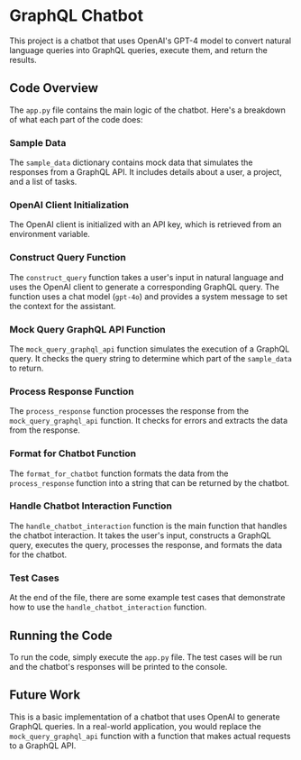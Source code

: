 # GraphQL Chatbot

This project is a chatbot that uses OpenAI's GPT-4 model to convert natural language queries into GraphQL queries, execute them, and return the results.

## Code Overview

The `app.py` file contains the main logic of the chatbot. Here's a breakdown of what each part of the code does:

### Sample Data

The `sample_data` dictionary contains mock data that simulates the responses from a GraphQL API. It includes details about a user, a project, and a list of tasks.

### OpenAI Client Initialization

The OpenAI client is initialized with an API key, which is retrieved from an environment variable.

### Construct Query Function

The `construct_query` function takes a user's input in natural language and uses the OpenAI client to generate a corresponding GraphQL query. The function uses a chat model (`gpt-4o`) and provides a system message to set the context for the assistant.

### Mock Query GraphQL API Function

The `mock_query_graphql_api` function simulates the execution of a GraphQL query. It checks the query string to determine which part of the `sample_data` to return.

### Process Response Function

The `process_response` function processes the response from the `mock_query_graphql_api` function. It checks for errors and extracts the data from the response.

### Format for Chatbot Function

The `format_for_chatbot` function formats the data from the `process_response` function into a string that can be returned by the chatbot.

### Handle Chatbot Interaction Function

The `handle_chatbot_interaction` function is the main function that handles the chatbot interaction. It takes the user's input, constructs a GraphQL query, executes the query, processes the response, and formats the data for the chatbot.

### Test Cases

At the end of the file, there are some example test cases that demonstrate how to use the `handle_chatbot_interaction` function.

## Running the Code

To run the code, simply execute the `app.py` file. The test cases will be run and the chatbot's responses will be printed to the console.

## Future Work

This is a basic implementation of a chatbot that uses OpenAI to generate GraphQL queries. In a real-world application, you would replace the `mock_query_graphql_api` function with a function that makes actual requests to a GraphQL API.